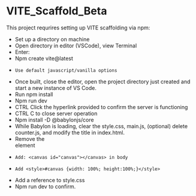 # VITE_Scaffold_Beta

This project requrires setting up VITE scaffolding via npm:
-	Set up a directory on machine
-	Open directory in editor (VSCode), view Terminal
-	Enter:
-	Npm create vite@latest
-	  Use default javascript/vanilla options
-	Once built, close the editor, open the project directory just created and start a new instance of VS Code.
-	Run npm install
-	Npm run dev
-	CTRL Click the hyperlink provided to confirm the server is functioning
-	CTRL C to close server operation
-	Npm install -D @babylonjs/core
-	While Babylon is loading, clear the style.css, main.js, (optional) delete counter.js, and modify the title in index.html.
-	Remove the <div> element
-	  Add: <canvas id="canvas"></canvas> in body
-	  Add <style>#canvas {width: 100%; height:100%;}</style>
-	Add a <link stylesheet> reference to style.css
-	Npm run dev to confirm.
